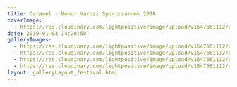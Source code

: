 ```yaml
---
title: Caramel - Monor Városi Sportcsarnok 2018
coverImage:
  - https://res.cloudinary.com/lightpositive/image/upload/v1647561112/uploads/Caramel%20-%20Monor%20V%C3%A1rosi%20Sportcsarnok%202018/caramel.jpg
date: 2019-01-03 14:20:58
galleryImages: 
  - https://res.cloudinary.com/lightpositive/image/upload/v1647561112/uploads/Caramel%20-%20Monor%20V%C3%A1rosi%20Sportcsarnok%202018/caramel1.jpg
  - https://res.cloudinary.com/lightpositive/image/upload/v1647561112/uploads/Caramel%20-%20Monor%20V%C3%A1rosi%20Sportcsarnok%202018/caramel2.jpg
  - https://res.cloudinary.com/lightpositive/image/upload/v1647561112/uploads/Caramel%20-%20Monor%20V%C3%A1rosi%20Sportcsarnok%202018/caramel3.jpg
  - https://res.cloudinary.com/lightpositive/image/upload/v1647561112/uploads/Caramel%20-%20Monor%20V%C3%A1rosi%20Sportcsarnok%202018/caramel.jpg
layout: galleryLayout_festival.html
---
```


